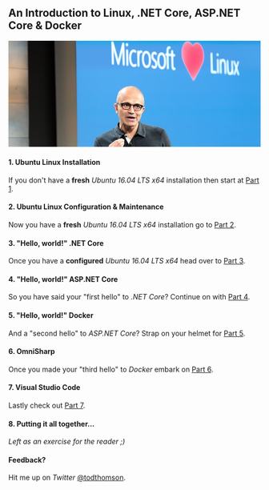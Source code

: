 ## An Introduction to Linux, .NET Core, ASP.NET Core & Docker

![1-nadella-loves-linux](README/1-nadella-loves-linux.jpg)

#### 1. Ubuntu Linux Installation

If you don't have a __fresh__ _Ubuntu 16.04 LTS x64_ installation then start at [Part 1](Part1.md).

#### 2. Ubuntu Linux Configuration & Maintenance

Now you have a __fresh__ _Ubuntu 16.04 LTS x64_ installation go to [Part 2](Part2.md).

#### 3. "Hello, world!" .NET Core

Once you have a __configured__ _Ubuntu 16.04 LTS x64_ head over to [Part 3](Part3.md).

#### 4. "Hello, world!" ASP.NET Core

So you have said your "first hello" to _.NET Core_? Continue on with [Part 4](Part4.md).

#### 5. "Hello, world!" Docker

And a "second hello" to _ASP.NET Core_? Strap on your helmet for [Part 5](Part5.md).

#### 6. OmniSharp

Once you made your "third hello" to _Docker_ embark on [Part 6](Step6.md).

#### 7. Visual Studio Code

Lastly check out [Part 7](Step7.md).

#### 8. Putting it all together...

_Left as an exercise for the reader ;)_

#### Feedback?

Hit me up on _Twitter_ [@todthomson](https://twitter.com/todthomson).

